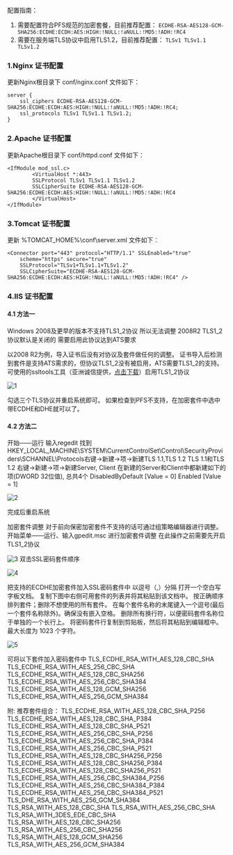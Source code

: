 配置指南：
1. 需要配置符合PFS规范的加密套餐，目前推荐配置：
`ECDHE-RSA-AES128-GCM-SHA256:ECDHE:ECDH:AES:HIGH:!NULL:!aNULL:!MD5:!ADH:!RC4`
2. 需要在服务端TLS协议中启用TLS1.2，目前推荐配置：
`TLSv1 TLSv1.1 TLSv1.2`

### 1.Nginx 证书配置

更新Nginx根目录下 conf/nginx.conf 文件如下：
```
server {
	ssl_ciphers ECDHE-RSA-AES128-GCM-SHA256:ECDHE:ECDH:AES:HIGH:!NULL:!aNULL:!MD5:!ADH:!RC4;
	ssl_protocols TLSv1 TLSv1.1 TLSv1.2;
}
```

### 2.Apache 证书配置

更新Apache根目录下 conf/httpd.conf 文件如下：
```
<IfModule mod_ssl.c>
        <VirtualHost *:443>
		SSLProtocol TLSv1 TLSv1.1 TLSv1.2
		SSLCipherSuite ECDHE-RSA-AES128-GCM-SHA256:ECDHE:ECDH:AES:HIGH:!NULL:!aNULL:!MD5:!ADH:!RC4
		</VirtualHost>
</IfModule>
```

### 3.Tomcat 证书配置
更新 %TOMCAT_HOME%\conf\server.xml 文件如下：
```
<Connector port="443" protocol="HTTP/1.1" SSLEnabled="true"
    scheme="https" secure="true"
    SSLProtocol="TLSv1+TLSv1.1+TLSv1.2"
    SSLCipherSuite="ECDHE-RSA-AES128-GCM-SHA256:ECDHE:ECDH:AES:HIGH:!NULL:!aNULL:!MD5:!ADH:!RC4" />
```

### 4.IIS 证书配置
#### 4.1 方法一
Windows 2008及更早的版本不支持TLS1_2协议  所以无法调整  2008R2 TLS1_2协议默认是关闭的  需要启用此协议达到ATS要求

以2008 R2为例，导入证书后没有对协议及套件做任何的调整。
证书导入后检测到套件是支持ATS需求的，但协议TLS1_2没有被启用，ATS需要TLS1_2的支持。可使用的ssltools工具（亚洲诚信提供，[点击下载](http://www.trustasia.com/down/ssltools.zip)）启用TLS1_2协议

![1](http://imgcache.tce.fsphere.cn/image/mc.qcloudimg.com/static/img/bed43955994817ef3dcca0f8d617e117/1.png)

勾选三个TLS协议并重启系统即可。
如果检查到PFS不支持，在加密套件中选中带ECDHE和DHE就可以了。

#### 4.2 方法二
开始——运行  输入regedit
找到HKEY_LOCAL_MACHINE\SYSTEM\CurrentControlSet\Control\SecurityProviders\SCHANNEL\Protocols右键->新建->项->新建TLS 1.1,TLS 1.2
TLS 1.1和TLS 1.2 右键->新建->项->新建Server, Client
在新建的Server和Client中都新建如下的项(DWORD 32位值), 总共4个
DisabledByDefault [Value = 0]
Enabled [Value = 1]

![2](http://imgcache.tce.fsphere.cn/image/mc.qcloudimg.com/static/img/a6d5d5103f41996d2297e897f3b15b8f/2.png)

完成后重启系统

加密套件调整
对于前向保密加密套件不支持的话可通过组策略编辑器进行调整。
开始菜单——运行、输入gpedit.msc 进行加密套件调整  在此操作之前需要先开启TLS1_2协议

![3](http://imgcache.tce.fsphere.cn/image/mc.qcloudimg.com/static/img/edbf53965efe2fc929347479bbfa3ffc/3.png)
双击SSL密码套件顺序

![4](http://imgcache.tce.fsphere.cn/image/mc.qcloudimg.com/static/img/0fd0450901a9ececba02576344cd5679/4.png)

把支持的ECDHE加密套件加入SSL密码套件中  以逗号（,）分隔
打开一个空白写字板文档。
复制下图中右侧可用套件的列表并将其粘贴到该文档中。
按正确顺序排列套件；删除不想使用的所有套件。
在每个套件名称的末尾键入一个逗号(最后一个套件名称除外)。确保没有嵌入空格。
删除所有换行符，以便密码套件名称位于单独的一个长行上。
将密码套件行复制到剪贴板，然后将其粘贴到编辑框中。最大长度为 1023 个字符。

![5](http://imgcache.tce.fsphere.cn/image/mc.qcloudimg.com/static/img/846da62574cadaa8fa097c082c967cad/5.png)

可将以下套件加入密码套件中
TLS_ECDHE_RSA_WITH_AES_128_CBC_SHA
TLS_ECDHE_RSA_WITH_AES_256_CBC_SHA
TLS_ECDHE_RSA_WITH_AES_128_CBC_SHA256
TLS_ECDHE_RSA_WITH_AES_256_CBC_SHA384
TLS_ECDHE_RSA_WITH_AES_128_GCM_SHA256
TLS_ECDHE_RSA_WITH_AES_256_GCM_SHA384

附:
推荐套件组合：
TLS_ECDHE_RSA_WITH_AES_128_CBC_SHA_P256
TLS_ECDHE_RSA_WITH_AES_128_CBC_SHA_P384
TLS_ECDHE_RSA_WITH_AES_128_CBC_SHA_P521
TLS_ECDHE_RSA_WITH_AES_256_CBC_SHA_P256
TLS_ECDHE_RSA_WITH_AES_256_CBC_SHA_P384
TLS_ECDHE_RSA_WITH_AES_256_CBC_SHA_P521
TLS_ECDHE_RSA_WITH_AES_128_CBC_SHA256_P256
TLS_ECDHE_RSA_WITH_AES_128_CBC_SHA256_P384
TLS_ECDHE_RSA_WITH_AES_128_CBC_SHA256_P521
TLS_ECDHE_RSA_WITH_AES_256_CBC_SHA384_P256
TLS_ECDHE_RSA_WITH_AES_256_CBC_SHA384_P384
TLS_ECDHE_RSA_WITH_AES_256_CBC_SHA384_P521
TLS_DHE_RSA_WITH_AES_256_GCM_SHA384
TLS_RSA_WITH_AES_128_CBC_SHA
TLS_RSA_WITH_AES_256_CBC_SHA
TLS_RSA_WITH_3DES_EDE_CBC_SHA
TLS_RSA_WITH_AES_128_CBC_SHA256
TLS_RSA_WITH_AES_256_CBC_SHA256
TLS_RSA_WITH_AES_128_GCM_SHA256
TLS_RSA_WITH_AES_256_GCM_SHA384

